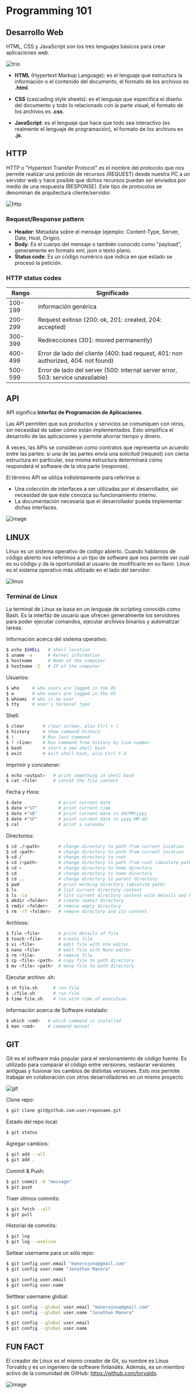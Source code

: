 # Programming 101

## Desarrollo Web
HTML, CSS y JavaScript son los tres lenguajes básicos para crear aplicaciones web.

![trio](https://user-images.githubusercontent.com/21185543/120114601-45f58a80-c156-11eb-9e92-a1e91107e6db.png)

- **HTML** (Hypertext Markup Language): es el lenguaje que estructura la información o el contenido del documento, el formato de los archivos es **.html**.

- **CSS** (cascading style sheets): es el lenguaje que especifica el diseño del documento y todo lo relacionado con la parte visual, el formato de los archivos es **.css**.

- **JavaScript**: es el lenguaje que hace que todo sea interactivo (es realmente el lenguaje de programación), el formato de los archivos es **.js**.

## HTTP

HTTP o "Hypertext Transfer Protocol" es el nombre del protocolo que nos permite realizar una petición de recursos (REQUEST) desde nuestra PC a un servidor web y hace posible que dichos recursos puedan ser enviados por medio de una respuesta (RESPONSE). Este tipo de protocolos se denominan de arquitectura cliente/servidor.

![http](https://user-images.githubusercontent.com/21185543/120107069-dec7de00-c135-11eb-821c-b22f0851e8dc.png)

### Request/Response pattern
- **Header**: Metadata sobre el mensaje (ejemplo: Content-Type, Server, Date, Host, Origin).
- **Body**: Es el cuerpo del mensaje o también conocido como "payload", generamente en formato xml, json o texto plano.
- **Status code**: Es un código numérico que indica en que estado se procesó la petición.

### HTTP status codes

|Rango  |Significado|
|-------|-------|
|100-199|información genérica|
|200-299|Request exitoso (200: ok, 201: created, 204: accepted)|
|300-399|Redirecciones (301: moved permanently)|
|400-499|Error de lado del cliente (400: bad request, 401: non authorized, 404: not found)|
|500-599|Error de lado del server (500: internal server error, 503: service unavailable)|

## API
API significa **Interfaz de Programación de Aplicaciones**.

Las API permiten que sus productos y servicios se comuniquen con otros, sin necesidad de saber cómo están implementados. Esto simplifica el desarrollo de las aplicaciones y permite ahorrar tiempo y dinero.

A veces, las APIs se consideran como contratos que representa un acuerdo entre las partes: si una de las partes envía una solicitud (request) con cierta estructura en particular, esa misma estructura determinará cómo responderá el software de la otra parte (response).

El término API se utiliza indistintamente para referirse a:
- Una colección de interfaces a ser utilizadas por el desarrollador, sin necesidad de que éste conozca su funcionamiento interno.
- La documentación necesaria que el desarrollador pueda implementar dichas interfaces.

![image](https://user-images.githubusercontent.com/21185543/120893851-b3d50280-c5eb-11eb-94e9-d7269ca8e590.png)


## LINUX

Linux es un sistema operativo de código abierto. Cuando hablamos de código abierto nos referimos a un tipo de software que nos permite ver cuál es su código y da la oportunidad al usuario de modificarlo en su favor. Linux es el sistema operativo más utilizado en el lado del servidor.

![linux](https://user-images.githubusercontent.com/21185543/120107957-6a8f3980-c139-11eb-8f6e-66ccb7c3b37e.png)

### Terminal de Linux
La terminal de Linux se basa en un lenguaje de scripting conocido como Bash. Es la interfáz de usuario que ofrecen generalmente los servidores para poder ejecutar comandos, ejecutar archivos binarios y automatizar tareas.

Información acerca del sistema operativo:
```sh
$ echo $SHELL   # shell location
$ uname -a      # Kernel information
$ hostname      # Name of the computer
$ hostname -I   # IP of the computer
```
Usuarios:
```sh
$ who     # who users are logged in the OS
$ w       # who users are logged in the OS
$ whoami  # who is my user
$ tty     # user's terminal type
```
Shell:
```sh
$ clear       # clear screen, also Ctrl + l
$ history     # show command history
$ !           # Run last command
$ ! <line>    # Run command from history by line number
$ bash        # start a new shell bash
$ exit        # exit shell bash, also Ctrl + d
```
Imprimir y concatenar:
```sh
$ echo <output>   # print something in shell bash
$ cat <file>      # concat the file content
```
Fecha y Hora:
```sh
$ date              # print current date
$ date +"%T"        # print current time
$ date +"%D"        # print current date in dd/MM/yyyy
$ date +"%F"        # print current date in yyyy-MM-dd
$ cal               # print a calendar
```
Directorios:
```sh
$ cd ./<path>       # change directory to path from current location
$ cd <path>         # change directory to path from current location
$ cd /              # change directory to root
$ cd /<path>        # change directory to path from root (absolute path)
$ cd ~              # change directory to home directory
$ cd                # change directory to home directory
$ cd ..             # change directory to parent directory
$ pwd               # print working directory (absolute path)
$ ls                # list current directory content
$ ls -la            # list current directory content with details and hidden files
$ mkdir <folder>    # create (make) directory
$ rmdir <folder>    # remove empty directory
$ rm -rf <folder>   # remove directory and its content
```
Archivos:
```sh
$ file <file>       # print details of file
$ touch <file>      # create file
$ vi <file>         # edit file with Vim editor
$ nano <file>       # edit file with Nano editor
$ rm <file>         # remove file
$ cp <file> <path>  # copy file to path directory
$ mv <file> <path>  # move file to path directory
```
Ejecutar archivo .sh:
```sh
$ sh file.sh      # run file
$ ./file.sh       # run file
$ time file.sh    # run with time of execution
```
Información acerca de Software instalado:
```sh
$ which <cmd>   # which command is installed
$ man <cmd>     # command manual
```

## GIT
Git es el software más popular para el versionamiento de código fuente. Es utilizado para comparar el código entre versiones, restaurar versiones antiguas y fusionar los cambios de distintas versiones. Esto nos permite trabajar en colaboración con otros desarrolladores en un mismo proyecto.

![git](https://user-images.githubusercontent.com/21185543/120113912-13965e00-c153-11eb-8b7f-c672c30e0022.png)

Clone repo:
```sh
$ git clone git@github.com:user/reponame.git
```

Estado del repo local:
```sh
$ git status
```

Agregar cambios:
```sh
$ git add --all
$ git add .
```

Commit & Push:
```sh
$ git commit -m "message"
$ git push
```

Traer útimos commits:
```sh
$ git fetch --all
$ git pull
```

Historial de commits:
```sh
$ git log
$ git log --oneline
```

Settear username para un sólo repo:
```sh
$ git config user.email "manerajona@gmail.com"
$ git config user.name "Jonathan Manera"

$ git config user.email
$ git config user.name
```

Setttear username global:
```sh
$ git config --global user.email "manerajona@gmail.com"
$ git config --global user.name "Jonathan Manera"

$ git config --global user.email
$ git config --global user.name
```

## FUN FACT
El creador de Linux es el mismo creador de Git, su nombre es Linus Torvalds y es un ingeniero de software finlandés. Además, es un miembro activo de la comunidad de GitHub: https://github.com/torvalds.

![image](https://user-images.githubusercontent.com/21185543/120120690-51a47980-c175-11eb-8c78-01b2aa51c269.png)


